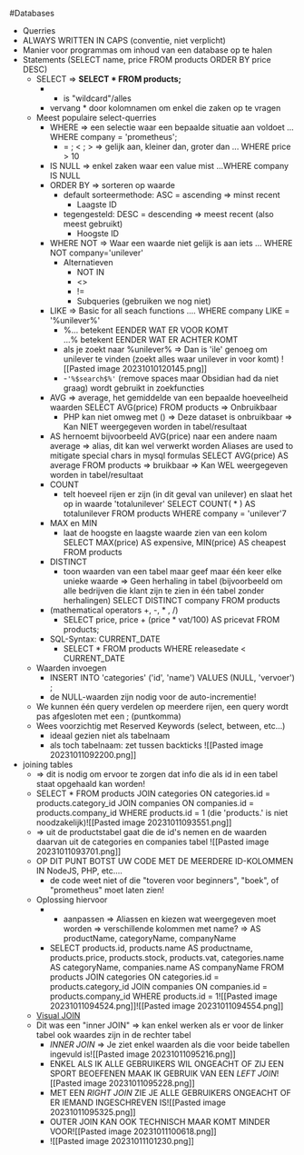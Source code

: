 #Databases 
- Querries
- ALWAYS WRITTEN IN CAPS (conventie, niet verplicht)
- Manier voor programmas om inhoud van een database op te halen
- Statements (SELECT name, price FROM products ORDER BY price DESC)
	- SELECT => **SELECT * FROM products;**
		- * is "wildcard"/alles
		- vervang * door kolomnamen om enkel die zaken op te vragen
	- Meest populaire select-querries
		- WHERE => een selectie waar een bepaalde situatie aan voldoet 
		   ... WHERE company = 'prometheus';
			- = ; < ; > => gelijk aan, kleiner dan, groter dan 
			  ... WHERE price > 10
		- IS NULL => enkel zaken waar een value mist 
		  ...WHERE company IS NULL
		-  ORDER BY  => sorteren op waarde
			- default sorteermethode: ASC = ascending => minst recent
				- Laagste ID
			- tegengesteld: DESC = descending => meest recent (also meest gebruikt)
				- Hoogste ID
		- WHERE NOT => Waar een waarde niet gelijk is aan iets 
		  ... WHERE NOT company='unilever'
			- Alternatieven
				- NOT IN
				- <>
				- !=
				- Subqueries (gebruiken we nog niet)
		- LIKE => Basic for all seach functions 
		  .... WHERE company LIKE = '%unilever%'
			- %... betekent EENDER WAT ER VOOR KOMT  
			  ...% betekent EENDER WAT ER ACHTER KOMT
			- als je zoekt naar %unilever% => Dan is 'ile' genoeg om unilever te vinden (zoekt alles waar unilever in voor komt) ![[Pasted image 20231010120145.png]]
			-  -`'%$search$%'` (remove spaces maar Obsidian had da niet graag) wordt gebruikt in zoekfuncties
		- AVG => average, het gemiddelde van een bepaalde hoeveelheid waarden
		  SELECT AVG(price) FROM products => Onbruikbaar
			- PHP kan niet omweg met () => Deze dataset is onbruikbaar
				=> Kan NIET weergegeven worden in tabel/resultaat
		- AS hernoemt bijvoorbeeld AVG(price) naar een andere naam average => alias, dit kan wel verwerkt worden
		  Aliases are used to mitigate special chars in mysql formulas
		SELECT AVG(price) AS average FROM products => bruikbaar
			=> Kan WEL weergegeven worden in tabel/resultaat
		-  COUNT
			- telt hoeveel rijen er zijn (in dit geval van unilever) en slaat het op in waarde 'totalunilever'
			SELECT COUNT( * ) AS totalunilever FROM products WHERE company = 'unilever'7
		- MAX en MIN
			- laat de hoogste en laagste waarde zien van een kolom
			SELECT MAX(price) AS expensive, MIN(price) AS cheapest FROM products
		- DISTINCT
			- toon waarden van een tabel maar geef maar één keer elke unieke waarde => Geen herhaling in tabel (bijvoorbeeld om alle bedrijven die klant zijn te zien in één tabel zonder herhalingen)
			  SELECT DISTINCT company FROM products
		- (mathematical operators +, -, * , /)
			- SELECT price, price + (price * vat/100) AS pricevat FROM products; 
		- SQL-Syntax: CURRENT_DATE
			- SELECT * FROM products WHERE releasedate < CURRENT_DATE
	- Waarden invoegen
		- INSERT INTO 'categories' ('id', 'name') VALUES (NULL, 'vervoer') ;
		- de NULL-waarden zijn nodig voor de auto-incrementie!
	- We kunnen één query verdelen op meerdere rijen, een query wordt pas afgesloten met een ; (puntkomma)
	- Wees voorzichtig met Reserved Keywords (select, between, etc...)
		- ideaal gezien niet als tabelnaam
		- als toch tabelnaam: zet tussen backticks
![[Pasted image 20231011092200.png]]
- joining tables
	- => dit is nodig om ervoor te zorgen dat info die als id in een tabel staat opgehaald kan worden!
	- SELECT * FROM products 
	  JOIN categories ON categories.id = products.category_id
	  JOIN companies ON companies.id = products.company_id
	  WHERE products.id = 1
	  (die 'products.' is niet noodzakelijk)![[Pasted image 20231011093551.png]]
	- => uit de productstabel gaat die de id's nemen en de waarden daarvan uit de categories en companies tabel ![[Pasted image 20231011093701.png]]
	- OP DIT PUNT BOTST UW CODE MET DE MEERDERE ID-KOLOMMEN IN NodeJS, PHP, etc....
		- de code weet niet of die "toveren voor beginners", "boek", of "prometheus" moet laten zien!
	- Oplossing hiervoor
		- * aanpassen => Aliassen en kiezen wat weergegeven moet worden => verschillende kolommen met name? => AS productName, categoryName, companyName
		- SELECT
		  products.id,
		  products.name AS productname,
		  products.price,
		  products.stock,
		  products.vat,
		  categories.name AS categoryName,
		  companies.name AS companyName
		  FROM products
		  JOIN categories ON categories.id = products.category_id
		  JOIN companies ON companies.id = products.company_id
		  WHERE products.id = 1![[Pasted image 20231011094524.png]]![[Pasted image 20231011094554.png]]
	- [Visual JOIN](https://joins.spathon.com/)
	- Dit was een "inner JOIN" => kan enkel werken als er voor de linker tabel ook waardes zijn in de rechter tabel
		- *INNER JOIN* => Je ziet enkel waarden als die voor beide tabellen ingevuld is![[Pasted image 20231011095216.png]]
		- ENKEL ALS IK ALLE GEBRUIKERS WIL ONGEACHT OF ZIJ EEN SPORT BEOEFENEN MAAK IK GEBRUIK VAN EEN *LEFT JOIN*![[Pasted image 20231011095228.png]]
		- MET EEN *RIGHT JOIN* ZIE JE ALLE GEBRUIKERS ONGEACHT OF ER IEMAND INGESCHREVEN IS![[Pasted image 20231011095325.png]]
		- OUTER JOIN KAN OOK TECHNISCH MAAR KOMT MINDER VOOR![[Pasted image 20231011100618.png]]
		- ![[Pasted image 20231011101230.png]]